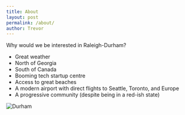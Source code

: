 ```yaml
---
title: About
layout: post
permalink: /about/
author: Trevor
---
```


Why would we be interested in Raleigh-Durham?

- Great weather
- North of Georgia
- South of Canada
- Booming tech startup centre
- Access to great beaches
- A modern airport with direct flights to Seattle, Toronto, and Europe
- A progressive community (despite being in a red-ish state)

![Durham](https://upload.wikimedia.org/wikipedia/commons/c/c5/Durham-montage-05-08.jpg)

